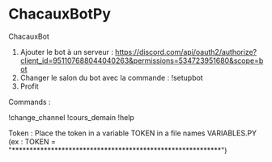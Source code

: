 # ChacauxBotPy
 ChacauxBot


1) Ajouter le bot à un serveur  : https://discord.com/api/oauth2/authorize?client_id=951107688044040263&permissions=534723951680&scope=bot
2) Changer le salon du bot avec la commande : !setupbot
3) Profit


Commands : 

!change_channel
!cours_demain
!help


Token : 
Place the token in a variable TOKEN in a file names VARIABLES.PY (ex : TOKEN = "***********************************************************")